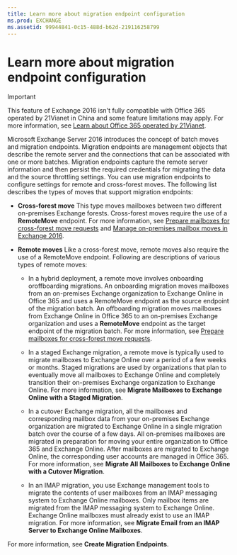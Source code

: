 ```yaml
---
title: Learn more about migration endpoint configuration
ms.prod: EXCHANGE
ms.assetid: 99944841-0c15-488d-b62d-219116258799
---
```



# Learn more about migration endpoint configuration

> [!IMPORTANT]
> This feature of Exchange 2016 isn't fully compatible with Office 365 operated by 21Vianet in China and some feature limitations may apply. For more information, see  [Learn about Office 365 operated by 21Vianet](https://go.microsoft.com/fwlink/?LinkId=313640). 
  
    
    

Microsoft Exchange Server 2016 introduces the concept of batch moves and migration endpoints. Migration endpoints are management objects that describe the remote server and the connections that can be associated with one or more batches. Migration endpoints capture the remote server information and then persist the required credentials for migrating the data and the source throttling settings. You can use migration endpoints to configure settings for remote and cross-forest moves.
The following list describes the types of moves that support migration endpoints:
  
    
    


- **Cross-forest move** This type moves mailboxes between two different on-premises Exchange forests. Cross-forest moves require the use of a **RemoteMove** endpoint. For more information, see [Prepare mailboxes for cross-forest move requests](prepare-mailboxes-for-cross-forest-move-requests.md) and [Manage on-premises mailbox moves in Exchange 2016](manage-on-premises-mailbox-moves-in-exchange-2016.md).
    
  
- **Remote moves** Like a cross-forest move, remote moves also require the use of a RemoteMove endpoint. Following are descriptions of various types of remote moves:
    
  - In a hybrid deployment, a remote move involves onboarding oroffboarding migrations. An onboarding migration moves mailboxes from an on-premises Exchange organization to Exchange Online in Office 365 and uses a RemoteMove endpoint as the source endpoint of the migration batch. An offboarding migration moves mailboxes from Exchange Online in Office 365 to an on-premises Exchange organization and uses a **RemoteMove** endpoint as the target endpoint of the migration batch. For more information, see [Prepare mailboxes for cross-forest move requests](prepare-mailboxes-for-cross-forest-move-requests.md).
    
  
  - In a staged Exchange migration, a remote move is typically used to migrate mailboxes to Exchange Online over a period of a few weeks or months. Staged migrations are used by organizations that plan to eventually move all mailboxes to Exchange Online and completely transition their on-premises Exchange organization to Exchange Online. For more information, see **Migrate Mailboxes to Exchange Online with a Staged Migration**.
    
  
  - In a cutover Exchange migration, all the mailboxes and corresponding mailbox data from your on-premises Exchange organization are migrated to Exchange Online in a single migration batch over the course of a few days. All on-premises mailboxes are migrated in preparation for moving your entire organization to Office 365 and Exchange Online. After mailboxes are migrated to Exchange Online, the corresponding user accounts are managed in Office 365. For more information, see **Migrate All Mailboxes to Exchange Online with a Cutover Migration**.
    
  
  - In an IMAP migration, you use Exchange management tools to migrate the contents of user mailboxes from an IMAP messaging system to Exchange Online mailboxes. Only mailbox items are migrated from the IMAP messaging system to Exchange Online. Exchange Online mailboxes must already exist to use an IMAP migration. For more information, see **Migrate Email from an IMAP Server to Exchange Online Mailboxes**.
    
  
For more information, see **Create Migration Endpoints**.
